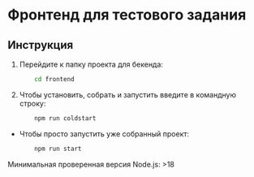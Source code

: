 # Фронтенд для тестового задания
## Инструкция
1. Перейдите к папку проекта для бекенда:
	```bash
		cd frontend
	```
2. Чтобы установить, собрать и запустить введите в командную строку:
	```bash
		npm run coldstart
	```
* Чтобы просто запустить уже собранный проект:
	```bash
		npm run start
	``` 

Минимальная проверенная версия Node.js: >18